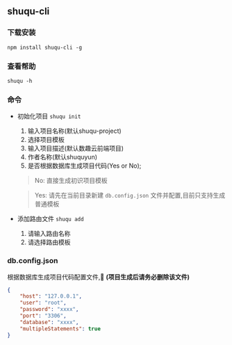 ## shuqu-cli

### 下载安装

`npm install shuqu-cli -g`

### 查看帮助

```ssh
shuqu -h
```

### 命令

* 初始化项目 `shuqu init`

    1. 输入项目名称(默认shuqu-project)
    2. 选择项目模板
    3. 输入项目描述(默认数趣云前端项目)
    4. 作者名称(默认shuquyun)
    5. 是否根据数据库生成项目代码(Yes or No); 

    > No: 直接生成初识项目模板

    > Yes: 请先在当前目录新建 `db.config.json` 文件并配置,目前只支持生成普通模板


* 添加路由文件 `shuqu add`
    
    1. 请输入路由名称
    2. 请选择路由模板


### db.config.json 

根据数据库生成项目代码配置文件, **(项目生成后请务必删除该文件)**

```json
{
    "host": "127.0.0.1",
    "user": "root",
    "password": "xxxx",
    "port": "3306",
    "database": "xxxx",
    "multipleStatements": true
}
```
